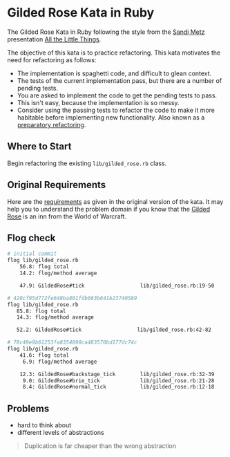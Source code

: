 Gilded Rose Kata in Ruby
========================

The Gilded Rose Kata in Ruby following the style from the [Sandi Metz](https://twitter.com/sandimetz)
presentation [All the Little Things](https://www.youtube.com/watch?v=8bZh5LMaSmE).

The objective of this kata is to practice refactoring. This kata motivates the need for refactoring as follows:

* The implementation is spaghetti code, and difficult to glean context.
* The tests of the current implementation pass, but there are a number of pending tests.
* You are asked to implement the code to get the pending tests to pass.
* This isn't easy, because the implementation is so messy.
* Consider using the passing tests to refactor the code to make it more habitable before implementing new functionality.
Also known as a [preparatory refactoring](http://martinfowler.com/articles/workflowsOfRefactoring/#preparatory).

## Where to Start

Begin refactoring the existing `lib/gilded_rose.rb` class.

## Original Requirements

Here are the [requirements](https://github.com/jimweirich/gilded_rose_kata#original-description-of-the-gilded-rose)
as given in the original version of the kata. It may help you to understand the problem domain if you know
that the [Gilded Rose](http://wowwiki.wikia.com/wiki/Gilded_Rose) is an inn from the World of Warcraft.


## Flog check

```bash
# initial commit
flog lib/gilded_rose.rb
    56.8: flog total
    14.2: flog/method average

    47.9: GildedRose#tick                  lib/gilded_rose.rb:19-50
```

```bash
# 428cf95d772fe648ba801fdb663b641b23740589
flog lib/gilded_rose.rb
   85.8: flog total
   14.3: flog/method average

   52.2: GildedRose#tick                  lib/gilded_rose.rb:42-82
```

```bash
# 78c49e9b61253fa8354890ca483570bd177dc74c
flog lib/gilded_rose.rb
    41.6: flog total
     6.9: flog/method average

    12.3: GildedRose#backstage_tick        lib/gilded_rose.rb:32-39
     9.0: GildedRose#brie_tick             lib/gilded_rose.rb:21-28
     8.4: GildedRose#normal_tick           lib/gilded_rose.rb:12-18
```

## Problems
- hard to think about
- different levels of abstractions

> Duplication is far cheaper than the wrong abstraction
